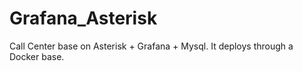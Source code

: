# Grafana_Asterisk
Call Center base on Asterisk + Grafana + Mysql. It deploys through a Docker base.
